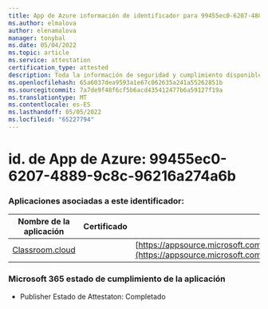 ```yaml
---
title: App de Azure información de identificador para 99455ec0-6207-4889-9c8c-96216a274a6b
ms.author: elmalova
author: elenamalova
manager: tonybal
ms.date: 05/04/2022
ms.topic: article
ms.service: attestation
certification_type: attested
description: Toda la información de seguridad y cumplimiento disponible para 99455ec0-6207-4889-9c8c-96216a274a6b.
ms.openlocfilehash: 65a6037dea9593a1e67c062635a241a55262851b
ms.sourcegitcommit: 7a7de9f48f6cf5b6acd435412477b6a59127f19a
ms.translationtype: MT
ms.contentlocale: es-ES
ms.lasthandoff: 05/05/2022
ms.locfileid: "65227794"
---
```

# <a name="azure-app-id-99455ec0-6207-4889-9c8c-96216a274a6b"></a>id. de App de Azure: 99455ec0-6207-4889-9c8c-96216a274a6b


### <a name="apps-associated-with-this-id"></a>Aplicaciones asociadas a este identificador:
| **Nombre de la aplicación** | **Certificado** | **Vista en AppSource** |
|--------------|---------------|-----------------------|
| [Classroom.cloud](../forward/netsupportltd1595255396224.classroom_cloud.md) |  | [https://appsource.microsoft.com/product/office/netsupportltd1595255396224.classroom_cloud](https://appsource.microsoft.com/product/office/netsupportltd1595255396224.classroom_cloud) |

### <a name="microsoft-365-app-compliance-status"></a>Microsoft 365 estado de cumplimiento de la aplicación
- Publisher Estado de Attestaton: Completado
